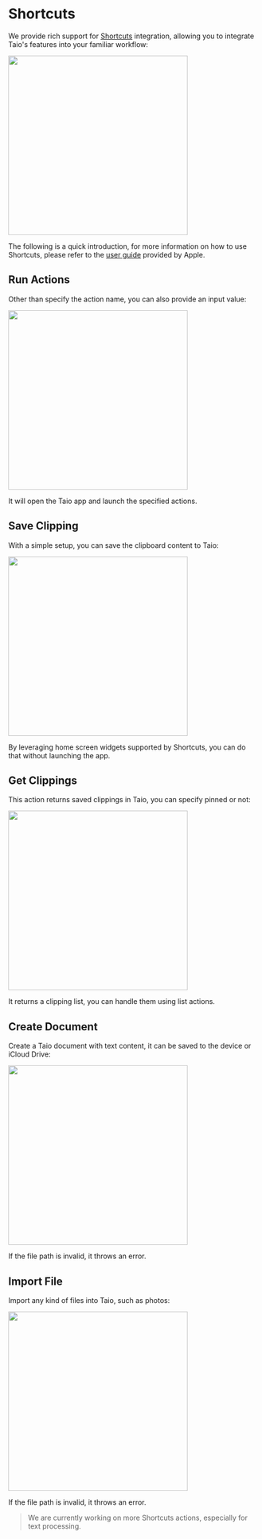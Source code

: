 # Shortcuts

We provide rich support for [Shortcuts](https://apps.apple.com/us/app/id915249334) integration, allowing you to integrate Taio's features into your familiar workflow:

<img src="../integration/assets/IMG_1.png" width="360" />

The following is a quick introduction, for more information on how to use Shortcuts, please refer to the [user guide](https://support.apple.com/en-sg/guide/shortcuts/welcome/ios) provided by Apple.

## Run Actions

Other than specify the action name, you can also provide an input value:

<img src="../integration/assets/IMG_2.png" width="360" />

It will open the Taio app and launch the specified actions.

## Save Clipping

With a simple setup, you can save the clipboard content to Taio:

<img src="../integration/assets/IMG_3.png" width="360" />

By leveraging home screen widgets supported by Shortcuts, you can do that without launching the app.

## Get Clippings

This action returns saved clippings in Taio, you can specify pinned or not:

<img src="../integration/assets/IMG_4.png" width="360" />

It returns a clipping list, you can handle them using list actions.

## Create Document

Create a Taio document with text content, it can be saved to the device or iCloud Drive:

<img src="../integration/assets/IMG_5.png" width="360" />

If the file path is invalid, it throws an error.

## Import File

Import any kind of files into Taio, such as photos:

<img src="../integration/assets/IMG_6.png" width="360" />

If the file path is invalid, it throws an error.

> We are currently working on more Shortcuts actions, especially for text processing.